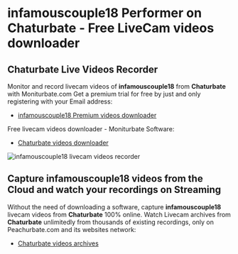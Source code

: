 # infamouscouple18 Performer on Chaturbate - Free LiveCam videos downloader

## Chaturbate Live Videos Recorder

Monitor and record livecam videos of **infamouscouple18** from **Chaturbate** with Moniturbate.com
Get a premium trial for free by just and only registering with your Email address:
* [infamouscouple18 Premium videos downloader](https://moniturbate.com/request-demo-licence-key.html)

Free livecam videos downloader - Moniturbate Software:
* [Chaturbate videos downloader](https://moniturbate.com/moniturbate-download-software.html)

![infamouscouple18 livecam videos recorder](https://peachurnet.com/templates/moniturbate-software.png)


## Capture infamouscouple18 videos from the Cloud and watch your recordings on Streaming

Without the need of downloading a software, capture **infamouscouple18** livecam videos from **Chaturbate** 100% online.
Watch Livecam archives from **Chaturbate** unlimitedly from thousands of existing recordings, only on Peachurbate.com and its websites network:
* [Chaturbate videos archives](https://peachurnet.com/)